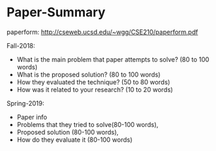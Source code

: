 # Paper-Summary

paperform: http://cseweb.ucsd.edu/~wgg/CSE210/paperform.pdf

Fall-2018:
- What is the main problem that paper attempts to solve? (80 to 100 words)
- What is the proposed solution? (80 to 100 words)
- How they evaluated the technique? (50 to 80 words)
- How was it related to your research? (10 to 20 words)

Spring-2019:
- Paper info
- Problems that they tried to solve(80-100 words), 
- Proposed solution (80-100 words), 
- How do they evaluate it (80-100 words) 

